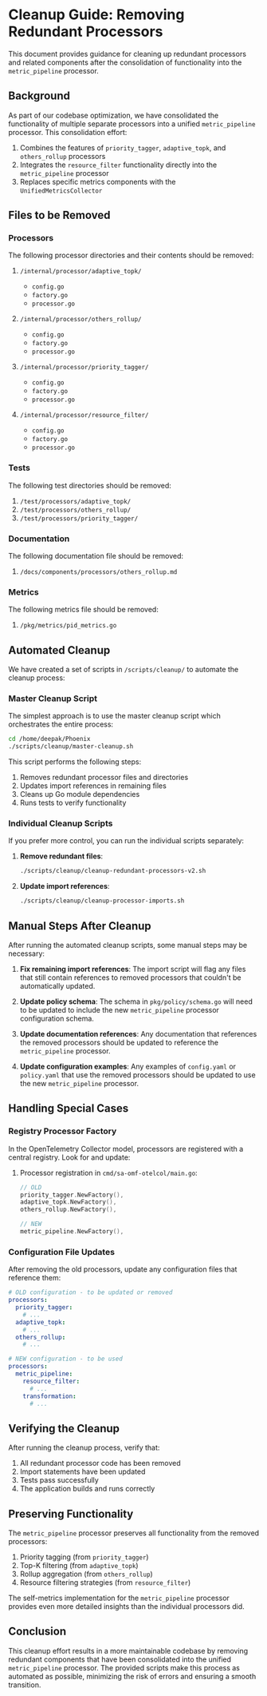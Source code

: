 # Cleanup Guide: Removing Redundant Processors

This document provides guidance for cleaning up redundant processors and related components after the consolidation of functionality into the `metric_pipeline` processor.

## Background

As part of our codebase optimization, we have consolidated the functionality of multiple separate processors into a unified `metric_pipeline` processor. This consolidation effort:

1. Combines the features of `priority_tagger`, `adaptive_topk`, and `others_rollup` processors
2. Integrates the `resource_filter` functionality directly into the `metric_pipeline` processor
3. Replaces specific metrics components with the `UnifiedMetricsCollector`

## Files to be Removed

### Processors

The following processor directories and their contents should be removed:

1. `/internal/processor/adaptive_topk/`
   - `config.go`
   - `factory.go`
   - `processor.go`

2. `/internal/processor/others_rollup/`
   - `config.go`
   - `factory.go`
   - `processor.go`

3. `/internal/processor/priority_tagger/`
   - `config.go`
   - `factory.go`
   - `processor.go`
   
4. `/internal/processor/resource_filter/`
   - `config.go`
   - `factory.go`
   - `processor.go`

### Tests

The following test directories should be removed:

1. `/test/processors/adaptive_topk/`
2. `/test/processors/others_rollup/`
3. `/test/processors/priority_tagger/`

### Documentation

The following documentation file should be removed:

1. `/docs/components/processors/others_rollup.md`

### Metrics

The following metrics file should be removed:

1. `/pkg/metrics/pid_metrics.go`

## Automated Cleanup

We have created a set of scripts in `/scripts/cleanup/` to automate the cleanup process:

### Master Cleanup Script

The simplest approach is to use the master cleanup script which orchestrates the entire process:

```bash
cd /home/deepak/Phoenix
./scripts/cleanup/master-cleanup.sh
```

This script performs the following steps:
1. Removes redundant processor files and directories
2. Updates import references in remaining files
3. Cleans up Go module dependencies
4. Runs tests to verify functionality

### Individual Cleanup Scripts

If you prefer more control, you can run the individual scripts separately:

1. **Remove redundant files**:
   ```bash
   ./scripts/cleanup/cleanup-redundant-processors-v2.sh
   ```

2. **Update import references**:
   ```bash
   ./scripts/cleanup/cleanup-processor-imports.sh
   ```

## Manual Steps After Cleanup

After running the automated cleanup scripts, some manual steps may be necessary:

1. **Fix remaining import references**: The import script will flag any files that still contain references to removed processors that couldn't be automatically updated.

2. **Update policy schema**: The schema in `pkg/policy/schema.go` will need to be updated to include the new `metric_pipeline` processor configuration schema.

3. **Update documentation references**: Any documentation that references the removed processors should be updated to reference the `metric_pipeline` processor.

4. **Update configuration examples**: Any examples of `config.yaml` or `policy.yaml` that use the removed processors should be updated to use the new `metric_pipeline` processor.

## Handling Special Cases

### Registry Processor Factory

In the OpenTelemetry Collector model, processors are registered with a central registry. Look for and update:

1. Processor registration in `cmd/sa-omf-otelcol/main.go`:
   ```go
   // OLD
   priority_tagger.NewFactory(),
   adaptive_topk.NewFactory(),
   others_rollup.NewFactory(),
   
   // NEW
   metric_pipeline.NewFactory(),
   ```

### Configuration File Updates

After removing the old processors, update any configuration files that reference them:

```yaml
# OLD configuration - to be updated or removed
processors:
  priority_tagger:
    # ...
  adaptive_topk:
    # ...
  others_rollup:
    # ...

# NEW configuration - to be used
processors:
  metric_pipeline:
    resource_filter:
      # ...
    transformation:
      # ...
```

## Verifying the Cleanup

After running the cleanup process, verify that:

1. All redundant processor code has been removed
2. Import statements have been updated
3. Tests pass successfully
4. The application builds and runs correctly

## Preserving Functionality

The `metric_pipeline` processor preserves all functionality from the removed processors:

1. Priority tagging (from `priority_tagger`)
2. Top-K filtering (from `adaptive_topk`)
3. Rollup aggregation (from `others_rollup`)
4. Resource filtering strategies (from `resource_filter`)

The self-metrics implementation for the `metric_pipeline` processor provides even more detailed insights than the individual processors did.

## Conclusion

This cleanup effort results in a more maintainable codebase by removing redundant components that have been consolidated into the unified `metric_pipeline` processor. The provided scripts make this process as automated as possible, minimizing the risk of errors and ensuring a smooth transition.